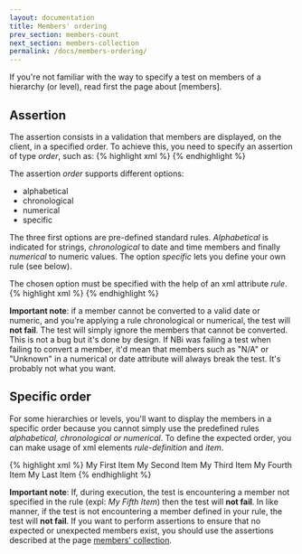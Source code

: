 ```yaml
---
layout: documentation
title: Members' ordering
prev_section: members-count
next_section: members-collection
permalink: /docs/members-ordering/
---
```

If you're not familiar with the way to specify a test on members of a hierarchy (or level), read first the page about [members].
## Assertion
The assertion consists in a validation that members are displayed, on the client, in a specified order. To achieve this, you need to specify an assertion of type *order*, such as:
{% highlight xml %}
<test>
    <assert>
        <ordered/>
    </assert>
</test>
{% endhighlight %}

The assertion *order* supports different options:
* alphabetical
* chronological
* numerical
* specific

The three first options are pre-defined standard rules. *Alphabetical* is indicated for strings, *chronological* to date and time members and finally *numerical* to numeric values. The option *specific* lets you define your own rule (see below).

The chosen option must be specified with the help of an xml attribute *rule*.
{% highlight xml %}
<ordered rule="alphabetical"/>
{% endhighlight %}

**Important note**: if a member cannot be converted to a valid date or numeric, and you're applying a rule chronological or numerical, the test will **not fail**. The test will simply ignore the members that cannot be converted. This is not a bug but it's done by design. If NBi was failing a test when failing to convert a member, it'd mean that members such as "N/A" or "Unknown" in a numerical or date attribute will always break the test. It's probably not what you want.

## Specific order
For some hierarchies or levels, you'll want to display the members in a specific order because you cannot simply use the predefined rules *alphabetical, chronological or numerical*. To define the expected order, you can make usage of xml elements *rule-definition* and *item*.

{% highlight xml %}
<ordered rule="specific">
    <rule-definition>
        <item>My First Item</item>
        <item>My Second Item</item>
        <item>My Third Item</item>
        <item>My Fourth Item</item>
        <item>My Last Item</item>
    </rule-definition>
</ordered>
{% endhighlight %}

**Important note**: If, during execution, the test is encountering a member not specified in the rule (expl: *My Fifth Item*) then the test will **not fail**. In like manner, if the test is not encountering a member defined in your rule, the test will **not fail**. If you want to perform assertions to ensure that no expected or unexpected members exist, you should use the assertions described at the page [members' collection](members-collection).
